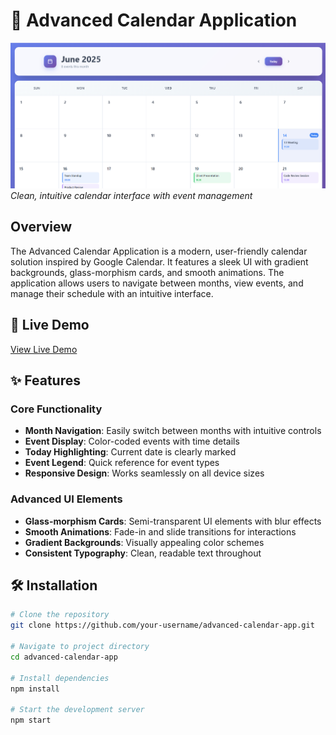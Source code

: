 # 📅 Advanced Calendar Application

![Calendar Screenshot](./image.png)  
*Clean, intuitive calendar interface with event management*

## Overview

The Advanced Calendar Application is a modern, user-friendly calendar solution inspired by Google Calendar. It features a sleek UI with gradient backgrounds, glass-morphism cards, and smooth animations. The application allows users to navigate between months, view events, and manage their schedule with an intuitive interface.

## 🚀 Live Demo

[View Live Demo](https://your-calendar-app-demo.com)  

## ✨ Features

### Core Functionality
- **Month Navigation**: Easily switch between months with intuitive controls
- **Event Display**: Color-coded events with time details
- **Today Highlighting**: Current date is clearly marked
- **Event Legend**: Quick reference for event types
- **Responsive Design**: Works seamlessly on all device sizes

### Advanced UI Elements
- **Glass-morphism Cards**: Semi-transparent UI elements with blur effects
- **Smooth Animations**: Fade-in and slide transitions for interactions
- **Gradient Backgrounds**: Visually appealing color schemes
- **Consistent Typography**: Clean, readable text throughout

## 🛠️ Installation

```bash
# Clone the repository
git clone https://github.com/your-username/advanced-calendar-app.git

# Navigate to project directory
cd advanced-calendar-app

# Install dependencies
npm install

# Start the development server
npm start
